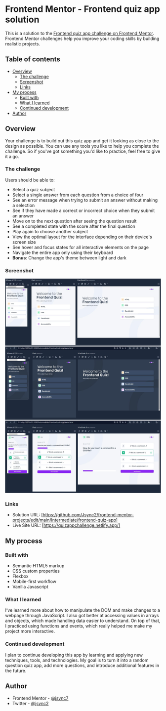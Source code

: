 # Frontend Mentor - Frontend quiz app solution

This is a solution to the [Frontend quiz app challenge on Frontend Mentor](https://www.frontendmentor.io/challenges/frontend-quiz-app-BE7xkzXQnU). Frontend Mentor challenges help you improve your coding skills by building realistic projects. 

## Table of contents

- [Overview](#overview)
  - [The challenge](#the-challenge)
  - [Screenshot](#screenshot)
  - [Links](#links)
- [My process](#my-process)
  - [Built with](#built-with)
  - [What I learned](#what-i-learned)
  - [Continued development](#continued-development)
- [Author](#author)

## Overview

Your challenge is to build out this quiz app and get it looking as close to the design as possible.
You can use any tools you like to help you complete the challenge. So if you've got something you'd like to practice, feel free to give it a go.

### The challenge

Users should be able to:

- Select a quiz subject
- Select a single answer from each question from a choice of four
- See an error message when trying to submit an answer without making a selection
- See if they have made a correct or incorrect choice when they submit an answer
- Move on to the next question after seeing the question result
- See a completed state with the score after the final question
- Play again to choose another subject
- View the optimal layout for the interface depending on their device's screen size
- See hover and focus states for all interactive elements on the page
- Navigate the entire app only using their keyboard
- **Bonus**: Change the app's theme between light and dark

### Screenshot

![](./screenshot/start%20menu.JPG)
![](./screenshot/startMenu_darkmode.JPG)
![](./screenshot/quiz.JPG)

### Links

- Solution URL: [https://github.com/Jsync2/frontend-mentor-projects/edit/main/Intermediate/frontend-quiz-app]
- Live Site URL: [https://quizappchallenge.netlify.app/]

## My process

### Built with

- Semantic HTML5 markup
- CSS custom properties
- Flexbox
- Mobile-first workflow
- Vanilla Javascript

### What I learned

I’ve learned more about how to manipulate the DOM and make changes to a webpage through JavaScript. I also got better at accessing values in arrays and objects, which made handling data easier to understand. On top of that, I practiced using functions and events, which really helped me make my project more interactive.

### Continued development

I plan to continue developing this app by learning and applying new techniques, tools, and technologies. My goal is to turn it into a random question quiz app, add more questions, and introduce additional features in the future.

## Author

- Frontend Mentor - [@jsync7](https://www.frontendmentor.io/profile/yourusername)
- Twitter - [@jsync2](https://www.twitter.com/yourusername)
